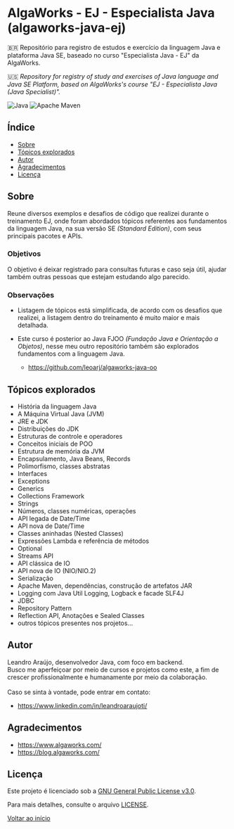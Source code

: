 # AlgaWorks - EJ - Especialista Java (algaworks-java-ej)

🇧🇷
Repositório para registro de estudos e exercício da linguagem Java e plataforma Java SE, baseado no curso "Especialista Java - EJ" da AlgaWorks.

🇺🇸
*Repository for registry of study and exercises of Java language and Java SE Platform, based on AlgaWorks's course "EJ - Especialista Java (Java Specialist)".*

![Java](https://img.shields.io/badge/java-%23ED8B00.svg?style=for-the-badge&logo=openjdk&logoColor=white)
![Apache Maven](https://img.shields.io/badge/Apache%20Maven-C71A36?style=for-the-badge&logo=Apache%20Maven&logoColor=white)

## Índice
- [Sobre](#sobre)
- [Tópicos explorados](#tópicos-explorados)
- [Autor](#autor)
- [Agradecimentos](#agradecimentos)
- [Licença](#licença)

## Sobre
Reune diversos exemplos e desafios de código que realizei durante o treinamento EJ, onde foram abordados tópicos referentes aos fundamentos da linguagem Java, na sua versão SE *(Standard Edition)*, com seus principais pacotes e APIs.

### Objetivos
O objetivo é deixar registrado para consultas futuras e caso seja útil, ajudar também outras pessoas que estejam estudando algo parecido.

### Observações
- Listagem de tópicos está simplificada, de acordo com os desafios que realizei, a listagem dentro do treinamento é muito maior e mais detalhada.

- Este curso é posterior ao Java FJOO *(Fundação Java e Orientação a Objetos)*,
nesse meu outro repositório também são explorados fundamentos com a linguagem Java.
    - https://github.com/leoarj/algaworks-java-oo

## Tópicos explorados
- História da linguagem Java
- A Máquina Virtual Java (JVM)
- JRE e JDK
- Distribuições do JDK
- Estruturas de controle e operadores
- Conceitos iniciais de POO
- Estrutura de memória da JVM
- Encapsulamento, Java Beans, Records
- Polimorfismo, classes abstratas
- Interfaces
- Exceptions
- Generics
- Collections Framework
- Strings
- Números, classes numéricas, operações
- API legada de Date/Time
- API nova de Date/Time
- Classes aninhadas (Nested Classes)
- Expressões Lambda e referência de métodos
- Optional
- Streams API
- API clássica de IO
- API nova de IO (NIO/NIO.2)
- Serialização
- Apache Maven, dependências, construção de artefatos JAR
- Logging com Java Util Logging, Logback e facade SLF4J
- JDBC
- Repository Pattern
- Reflection API, Anotações e Sealed Classes
- outros tópicos presentes nos projetos...

## Autor
Leandro Araújo, desenvolvedor Java, com foco em backend.<br>
Busco me aperfeiçoar por meio de cursos e projetos como este, a fim de crescer profissionalmente e humanamente por meio da colaboração.<br><br>
Caso se sinta à vontade, pode entrar em contato:
- https://www.linkedin.com/in/leandroaraujoti/

## Agradecimentos
- https://www.algaworks.com/
- https://blog.algaworks.com/

## Licença
Este projeto é licenciado sob a [GNU General Public License v3.0](https://www.gnu.org/licenses/gpl-3.0.html).

Para mais detalhes, consulte o arquivo [LICENSE](./LICENSE).

[Voltar ao início](#algaworks---ej---especialista-java-algaworks-java-ej)